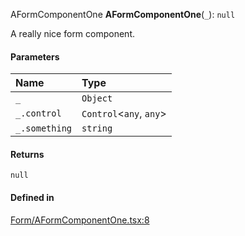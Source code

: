 AFormComponentOne
**AFormComponentOne**(`_`): ``null``

A really nice form component.

#### Parameters

| Name | Type |
| :------ | :------ |
| `_` | `Object` |
| `_.control` | `Control`<`any`, `any`\> |
| `_.something` | `string` |

#### Returns

``null``

#### Defined in

[Form/AFormComponentOne.tsx:8](https://github.com/iway1/stack-native/blob/9be2dbe/react-native/src/components/Form/AFormComponentOne.tsx#L8)